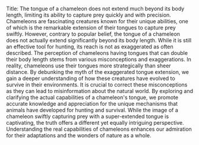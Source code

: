 Title: The tongue of a chameleon does not extend much beyond its body length, limiting its ability to capture prey quickly and with precision.
Chameleons are fascinating creatures known for their unique abilities, one of which is the remarkable extension of their tongues to capture prey swiftly. However, contrary to popular belief, the tongue of a chameleon does not actually extend significantly beyond its body length. While it is still an effective tool for hunting, its reach is not as exaggerated as often described.
The perception of chameleons having tongues that can double their body length stems from various misconceptions and exaggerations. In reality, chameleons use their tongues more strategically than sheer distance. By debunking the myth of the exaggerated tongue extension, we gain a deeper understanding of how these creatures have evolved to survive in their environments.
It is crucial to correct these misconceptions as they can lead to misinformation about the natural world. By exploring and clarifying the actual capabilities of a chameleon's tongue, we promote accurate knowledge and appreciation for the unique mechanisms that animals have developed for hunting and survival.
While the image of a chameleon swiftly capturing prey with a super-extended tongue is captivating, the truth offers a different yet equally intriguing perspective. Understanding the real capabilities of chameleons enhances our admiration for their adaptations and the wonders of nature as a whole.